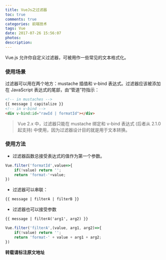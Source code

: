 ```yaml
---
title: VueJs之过滤器
toc: true
comments: true
categories: 前端技术
tags: Vue
date: 2017-07-26 15:56:07
photos:
description:
---
```


Vue.js 允许你自定义过滤器，可被用作一些常见的文本格式化。

<!--more-->

### 使用场景

过滤器可以用在两个地方：mustache 插值和 v-bind 表达式。过滤器应该被添加在 JavaScript 表达式的尾部，由“管道”符指示：

```html
<!-- in mustaches -->
{{ message | capitalize }}
<!-- in v-bind -->
<div v-bind:id="rawId | formatId"></div>
```

>Vue 2.x 中，过滤器只能在 mustache 绑定和 v-bind 表达式 (后者从 2.1.0 起支持) 中使用，因为过滤器设计目的就是用于文本转换。

### 使用方法

* 过滤器函数总接受表达式的值作为第一个参数。

```js
Vue.filter('formatId',value=>{
    if(!value) return '';
    return 'format-'+value;
})
```

* 过滤器可以串联：

```html
{{ message | filterA | filterB }}
```

* 过滤器也可以接受参数

```html
{{ message | filterA('arg1', arg2) }}
```

```js
Vue.filter('filterA',(value, arg1, arg2)=>{
    if(!value) return '';
    return 'format-' + value + arg1 + arg2;
})
```


**转载请标注原文地址**

